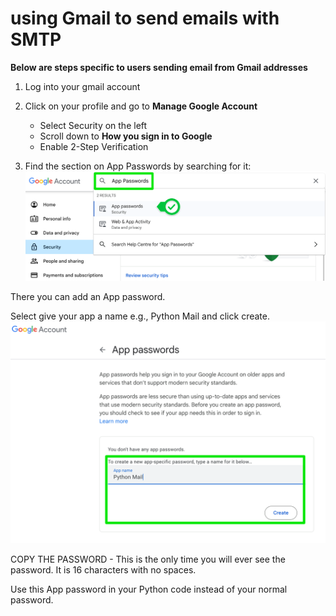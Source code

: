 # using Gmail to send emails with SMTP
**Below are steps specific to users sending email from Gmail addresses**

1. Log into your gmail account

2. Click on your profile and go to **Manage Google Account**
    - Select Security on the left
    - Scroll down to **How you sign in to Google**
    - Enable 2-Step Verification

3. Find the section on App Passwords by searching for it:
![find app password](gmail_smtp1.png)

There you can add an App password.

Select give your app a name e.g., Python Mail and click create. 
![give app a name](gmail_smtp2.png)

COPY THE PASSWORD - This is the only time you will ever see the password. It is 16 characters with no spaces.

Use this App password in your Python code instead of your normal password.

